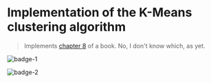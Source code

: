 # Implementation of the K-Means clustering algorithm

> Implements [chapter 8](http://www.cse.buffalo.edu/~jing/cse601/fa12/materials/clustering_partitional.pdf) of a book. No, I don't know which, as yet.

![badge-1](http://forthebadge.com/images/badges/built-with-ruby.svg)

![badge-2](http://forthebadge.com/images/featured/featured-fuck-it-ship-it.svg)


